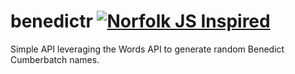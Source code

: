 # benedictr [![Norfolk JS Inspired](https://img.shields.io/badge/NorfolkJS-inspired-f3df49.svg)](https://norfolkjs.org)
Simple API leveraging the Words API to generate random Benedict Cumberbatch names.
